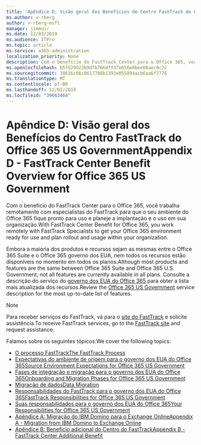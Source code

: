 ```yaml
---
title: 'Apêndice D: Visão geral dos Benefícios do Centro FastTrack do Office 365 US Government'
ms.author: v-rberg
author: v-rberg-msft
manager: jimmuir
ms.date: 12/03/2019
ms.audience: ITPro
ms.topic: article
ms.service: o365-administration
localization_priority: None
description: Com o benefício do FastTrack Center para o Office 365, você trabalha remotamente com especialistas do FastTrack para que o seu ambiente do Office 365 fique pronto para uso e planeje a implantação e o uso em sua organização.
ms.openlocfilehash: b5f529d23b9d7b766dff37e656e8bee08aec0c2c
ms.sourcegitcommit: 39616c06c0617700b1393e055894acb6aa6f7776
ms.translationtype: MT
ms.contentlocale: pt-BR
ms.lasthandoff: 12/02/2019
ms.locfileid: "39663464"
---
```

# <a name="appendix-d---fasttrack-center-benefit-overview-for-office-365-us-government"></a><span data-ttu-id="71e91-103">Apêndice D: Visão geral dos Benefícios do Centro FastTrack do Office 365 US Government</span><span class="sxs-lookup"><span data-stu-id="71e91-103">Appendix D - FastTrack Center Benefit Overview for Office 365 US Government</span></span>

<span data-ttu-id="71e91-104">Com o benefício do FastTrack Center para o Office 365, você trabalha remotamente com especialistas do FastTrack para que o seu ambiente do Office 365 fique pronto para uso e planeje a implantação e o uso em sua organização.</span><span class="sxs-lookup"><span data-stu-id="71e91-104">With FastTrack Center Benefit for Office 365, you work remotely with FastTrack Specialists to get your Office 365 environment ready for use and plan rollout and usage within your organization.</span></span> 
  
<span data-ttu-id="71e91-105">Embora a maioria dos produtos e recursos sejam as mesmas entre o Office 365 Suite e o Office 365 governo dos EUA, nem todos os recursos estão disponíveis no momento em todos os planos.</span><span class="sxs-lookup"><span data-stu-id="71e91-105">Although most products and features are the same between Office 365 Suite and Office 365 U.S. Government, not all features are currently available in all plans.</span></span> <span data-ttu-id="71e91-106">Consulte a descrição do serviço do [governo dos EUA do Office 365](https://aka.ms/aboutgovcloud) para obter a lista mais atualizada dos recursos.</span><span class="sxs-lookup"><span data-stu-id="71e91-106">Review the [Office 365 US Government](https://aka.ms/aboutgovcloud) service description for the most up-to-date list of features.</span></span>

> [!NOTE]
> <span data-ttu-id="71e91-107">Para receber serviços do FastTrack, vá para o [site do FastTrack](https://go.microsoft.com/fwlink/?linkid=780698) e solicite assistência.</span><span class="sxs-lookup"><span data-stu-id="71e91-107">To receive FastTrack services, go to the [FastTrack site](https://go.microsoft.com/fwlink/?linkid=780698) and request assistance.</span></span>  

<span data-ttu-id="71e91-108">Falamos sobre os seguintes tópicos:</span><span class="sxs-lookup"><span data-stu-id="71e91-108">We cover the following topics:</span></span>
- [<span data-ttu-id="71e91-109">O processo FastTrack</span><span class="sxs-lookup"><span data-stu-id="71e91-109">The FastTrack Process</span></span>](O365-fasttrack-process.md) 
- [<span data-ttu-id="71e91-110">Expectativas do ambiente de origem para o governo dos EUA do Office 365</span><span class="sxs-lookup"><span data-stu-id="71e91-110">Source Environment Expectations for Office 365 US Government</span></span>](US-Gov-appendix-source-environment-expectations.md)   
- [<span data-ttu-id="71e91-111">Fases de integração e migração para o governo dos EUA do Office 365</span><span class="sxs-lookup"><span data-stu-id="71e91-111">Onboarding and Migration Phases for Office 365 US Government</span></span>](US-Gov-appendix-onboarding-and-migration.md)
- [<span data-ttu-id="71e91-112">Migração de dados</span><span class="sxs-lookup"><span data-stu-id="71e91-112">Data Migration</span></span>](O365-data-migration.md)    
- [<span data-ttu-id="71e91-113">Responsabilidades do FastTrack para o governo dos EUA do Office 365</span><span class="sxs-lookup"><span data-stu-id="71e91-113">FastTrack Responsibilities for Office 365 US Government</span></span>](US-Gov-appendix-fasttrack-responsibilities.md)   
- [<span data-ttu-id="71e91-114">Suas responsabilidades para o governo dos EUA do Office 365</span><span class="sxs-lookup"><span data-stu-id="71e91-114">Your Responsibilities for Office 365 US Government</span></span>](US-Gov-appendix-your-responsibilities.md) 
- [<span data-ttu-id="71e91-115">Apêndice A: Migração do IBM Domino para o Exchange Online</span><span class="sxs-lookup"><span data-stu-id="71e91-115">Appendix A - Migration from IBM Domino to Exchange Online</span></span>](O365-from-ibm-domino-to-exchange-online.md)   
- [<span data-ttu-id="71e91-116">Apêndice B: Benefício adicional do Centro do FastTrack</span><span class="sxs-lookup"><span data-stu-id="71e91-116">Appendix B - FastTrack Center Additional Benefit</span></span>](O365-fasttrack-additional-benefits.md)



